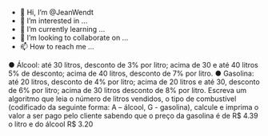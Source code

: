 - 👋 Hi, I’m @JeanWendt
- 👀 I’m interested in ...
- 🌱 I’m currently learning ...
- 💞️ I’m looking to collaborate on ...
- 📫 How to reach me ...

<!---
JeanWendt/JeanWendt is a ✨ special ✨ repository because its `README.md` (this file) appears on your GitHub profile.
You can click the Preview link to take a look at your changes.
--->
●	Álcool: até 30 litros, desconto de 3% por litro; acima de 30 e até 40 litros 5% de desconto; acima de 40 litros, desconto de 7% por litro.
●	Gasolina: até 20 litros, desconto de 4% por litro; acima de 20 litros e até 30, desconto de 6% por litro; acima de 30 litros desconto de 8% por litro.
Escreva um algoritmo que leia o número de litros vendidos, o tipo de combustível (codificado da seguinte forma: A – álcool, G - gasolina), calcule e imprima o valor a ser pago pelo cliente sabendo que o preço da gasolina é de R$ 4.39 o litro e do álcool R$ 3.20
